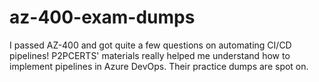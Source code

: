# az-400-exam-dumps
I passed AZ-400 and got quite a few questions on automating CI/CD pipelines! P2PCERTS' materials really helped me understand how to implement pipelines in Azure DevOps. Their practice dumps are spot on.

